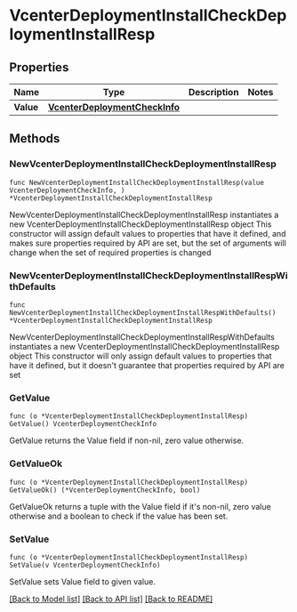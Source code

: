 # VcenterDeploymentInstallCheckDeploymentInstallResp

## Properties

Name | Type | Description | Notes
------------ | ------------- | ------------- | -------------
**Value** | [**VcenterDeploymentCheckInfo**](VcenterDeploymentCheckInfo.md) |  | 

## Methods

### NewVcenterDeploymentInstallCheckDeploymentInstallResp

`func NewVcenterDeploymentInstallCheckDeploymentInstallResp(value VcenterDeploymentCheckInfo, ) *VcenterDeploymentInstallCheckDeploymentInstallResp`

NewVcenterDeploymentInstallCheckDeploymentInstallResp instantiates a new VcenterDeploymentInstallCheckDeploymentInstallResp object
This constructor will assign default values to properties that have it defined,
and makes sure properties required by API are set, but the set of arguments
will change when the set of required properties is changed

### NewVcenterDeploymentInstallCheckDeploymentInstallRespWithDefaults

`func NewVcenterDeploymentInstallCheckDeploymentInstallRespWithDefaults() *VcenterDeploymentInstallCheckDeploymentInstallResp`

NewVcenterDeploymentInstallCheckDeploymentInstallRespWithDefaults instantiates a new VcenterDeploymentInstallCheckDeploymentInstallResp object
This constructor will only assign default values to properties that have it defined,
but it doesn't guarantee that properties required by API are set

### GetValue

`func (o *VcenterDeploymentInstallCheckDeploymentInstallResp) GetValue() VcenterDeploymentCheckInfo`

GetValue returns the Value field if non-nil, zero value otherwise.

### GetValueOk

`func (o *VcenterDeploymentInstallCheckDeploymentInstallResp) GetValueOk() (*VcenterDeploymentCheckInfo, bool)`

GetValueOk returns a tuple with the Value field if it's non-nil, zero value otherwise
and a boolean to check if the value has been set.

### SetValue

`func (o *VcenterDeploymentInstallCheckDeploymentInstallResp) SetValue(v VcenterDeploymentCheckInfo)`

SetValue sets Value field to given value.



[[Back to Model list]](../README.md#documentation-for-models) [[Back to API list]](../README.md#documentation-for-api-endpoints) [[Back to README]](../README.md)



